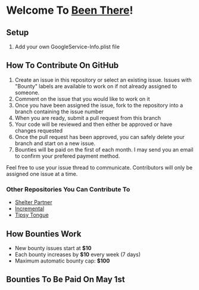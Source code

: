 # Welcome To [Been There](https://apps.apple.com/us/app/been-there-location-plotter/id6469519863)!

## Setup
1. Add your own GoogleService-Info.plist file

## How To Contribute On GitHub
1. Create an issue in this repository or select an existing issue. Issues with "Bounty" labels are available to work on if not already assigned to someone.
2. Comment on the issue that you would like to work on it
3. Once you have been assigned the issue, fork to the repository into a branch containing the issue number
4. When you are ready, submit a pull request from this branch
5. Your code will be reviewed and then either be approved or have changes requested
6. Once the pull request has been approved, you can safely delete your branch and start on a new issue.
7. Bounties will be paid on the first of each month. I may send you an email to confirm your prefered payment method.

Feel free to use your issue thread to communicate. Contributors will only be assigned one issue at a time.

### Other Repositories You Can Contribute To
- [Shelter Partner](https://github.com/Some-Apps/ShelterPartner)
- [Incremental](https://github.com/Some-Apps/Incremental)
- [Tipsy Tongue](https://github.come/Some-Apps/TipsyTongue)

## How Bounties Work

   - New bounty issues start at **$10**
   - Each bounty increases by **$10** every week (7 days)
   - Maximum automatic bounty cap: **$100**

## Bounties To Be Paid On May 1st
